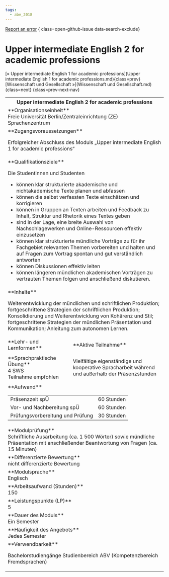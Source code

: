 ```yaml
---
tags:
  - abv_2018
---
```

[Report an error](https://github.com/SGSSGene/FUB-SUP/issues/new?title=Error%20in%20%22Upper%20intermediate%20English%202%20for%20academic%20professions%22&body=There%20seems%20to%20be%20an%20error%20in%20module%20%22Upper%20intermediate%20English%202%20for%20academic%20professions%22%2E%0A%0A%3CDescribe%20here%20a%20slightly%20more%20detailed%20description%20of%20what%20is%20wrong%3E&labels=bug)
{ class=open-github-issue data-search-exclude}

# Upper intermediate English 2 for academic professions

[« Upper intermediate English 1 for academic professions](Upper intermediate English 1 for academic professions.md){class=prev}
[Wissenschaft und Gesellschaft »](Wissenschaft und Gesellschaft.md){class=next}
{class=prev-next-nav}

<table markdown id="moduledesc">
<tr markdown class="moduledesc_head"><th colspan="2">Upper intermediate English 2 for academic professions </th></tr>
<tr markdown><td colspan="2">**Organisationseinheit**   <br>Freie Universität Berlin/Zentraleinrichtung (ZE) Sprachenzentrum</td></tr>


<tr markdown><td colspan="2">**Zugangsvoraussetzungen** <br>

Erfolgreicher Abschluss des Moduls „Upper intermediate English 1 for academic professions“


</td></tr>
<tr markdown><td colspan="2">**Qualifikationsziele**    <br>

Die Studentinnen und Studenten

- können klar strukturierte akademische und nichtakademische Texte planen
  und abfassen
- können die selbst verfassten Texte einschätzen und korrigieren
- können in Gruppen an Texten arbeiten und Feedback zu Inhalt, Struktur und
  Rhetorik eines Textes geben
- sind in der Lage, eine breite Auswahl von Nachschlagewerken und
  Online-Ressourcen effektiv einzusetzen
- können klar strukturierte mündliche Vorträge zu für ihr Fachgebiet
  relevanten Themen vorbereiten und halten und auf Fragen zum Vortrag
  spontan und gut verständlich antworten
- können Diskussionen effektiv leiten
- können längeren mündlichen akademischen Vorträgen zu vertrauten Themen
  folgen und anschließend diskutieren.


</td></tr>
<tr markdown><td colspan="2">**Inhalte**                <br>

Weiterentwicklung der mündlichen und schriftlichen Produktion;
fortgeschrittene Strategien der schriftlichen Produktion; Konsolidierung und
Weiterentwicklung von Kohärenz und Stil; fortgeschrittene Strategien der
mündlichen Präsentation und Kommunikation; Anleitung zum autonomen Lernen.


</td></tr>

<tr markdown><td>**Lehr- und Lernformen**</td><td>**Aktive Teilnahme**</td></tr>
<tr markdown><td> **Sprachpraktische Übung** <br>4 SWS <br> Teilnahme empfohlen</td><td>

Vielfältige eigenständige und kooperative Spracharbeit während und außerhalb der Präsenzstunden
</td></tr>
<tr markdown><td colspan="2">**Aufwand**                <br>
<table class="aufwand_table">
<tr><td>Präsenzzeit spÜ</td><td>60 Stunden</td></tr>
<tr><td>Vor- und Nachbereitung spÜ</td><td>60 Stunden</td></tr>
<tr><td>Prüfungsvorbereitung und Prüfung</td><td>30 Stunden</td></tr>
</table>

</td></tr>
<tr markdown><td colspan="2">**Modulprüfung**             <br>Schriftliche Ausarbeitung (ca. 1 500 Wörter) sowie mündliche Präsentation
mit anschließender Beantwortung von Fragen (ca. 15 Minuten)


</td></tr>
<tr markdown><td colspan="2">**Differenzierte Bewertung** <br>nicht differenzierte Bewertung

</td></tr>
<tr markdown><td colspan="2">**Modulsprache**             <br>Englisch</td></tr>
<tr markdown><td colspan="2">**Arbeitsaufwand (Stunden)** <br>150</td></tr>
<tr markdown><td colspan="2">**Leistungspunkte (LP)**     <br>5</td></tr>
<tr markdown><td colspan="2">**Dauer des Moduls**         <br>Ein Semester</td></tr>
<tr markdown><td colspan="2">**Häufigkeit des Angebots**  <br>Jedes Semester</td></tr>
<tr markdown><td colspan="2">**Verwendbarkeit**           <br>

Bachelorstudiengänge Studienbereich ABV (Kompetenzbereich Fremdsprachen)


</td></tr>


</table>
